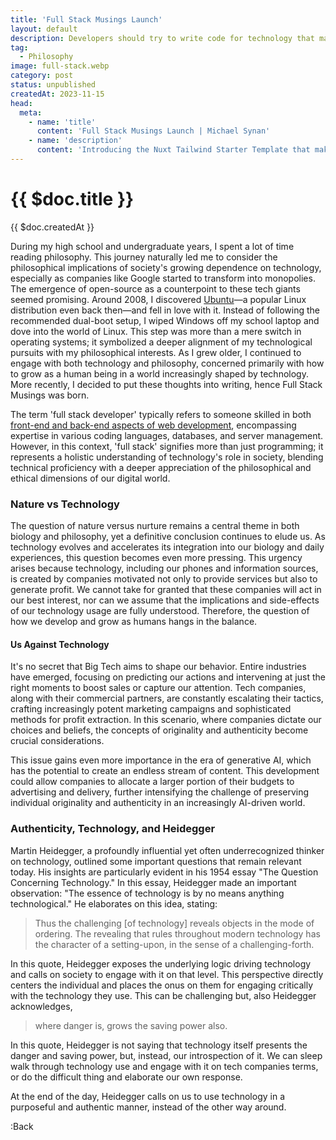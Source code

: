 ```yaml
---
title: 'Full Stack Musings Launch'
layout: default
description: Developers should try to write code for technology that makes us better.
tag: 
  - Philosophy
image: full-stack.webp
category: post
status: unpublished
createdAt: 2023-11-15
head:  
  meta:    
    - name: 'title'      
      content: 'Full Stack Musings Launch | Michael Synan'    
    - name: 'description'      
      content: 'Introducing the Nuxt Tailwind Starter Template that makes use of the nuxt.config extends key for base layer components. '    
---
```


# {{ $doc.title }}

<span>
{{ $doc.createdAt }}
</span>

During my high school and undergraduate years, I spent a lot of time reading philosophy. This journey naturally led me to consider the philosophical implications of society's growing dependence on technology, especially as companies like Google started to transform into monopolies. The emergence of open-source as a counterpoint to these tech giants seemed promising. Around 2008, I discovered [Ubuntu](https://ubuntu.com/)—a popular Linux distribution even back then—and fell in love with it. Instead of following the recommended dual-boot setup, I wiped Windows off my school laptop and dove into the world of Linux. This step was more than a mere switch in operating systems; it symbolized a deeper alignment of my technological pursuits with my philosophical interests. As I grew older, I continued to engage with both technology and philosophy, concerned primarily with how to grow as a human being in a world increasingly shaped by technology. More recently, I decided to put these thoughts into writing, hence Full Stack Musings was born.

The term 'full stack developer' typically refers to someone skilled in both [front-end and back-end aspects of web development](https://www.w3schools.com/whatis/whatis_fullstack.asp), encompassing expertise in various coding languages, databases, and server management. However, in this context, 'full stack' signifies more than just programming; it represents a holistic understanding of technology's role in society, blending technical proficiency with a deeper appreciation of the philosophical and ethical dimensions of our digital world.

### Nature vs Technology

The question of nature versus nurture remains a central theme in both biology and philosophy, yet a definitive conclusion continues to elude us. As technology evolves and accelerates its integration into our biology and daily experiences, this question becomes even more pressing. This urgency arises because technology, including our phones and information sources, is created by companies motivated not only to provide services but also to generate profit. We cannot take for granted that these companies will act in our best interest, nor can we assume that the implications and side-effects of our technology usage are fully understood. Therefore, the question of how we develop and grow as humans hangs in the balance. 

#### Us Against Technology

It's no secret that Big Tech aims to shape our behavior. Entire industries have emerged, focusing on predicting our actions and intervening at just the right moments to boost sales or capture our attention. Tech companies, along with their commercial partners, are constantly escalating their tactics, crafting increasingly potent marketing campaigns and sophisticated methods for profit extraction. In this scenario, where companies dictate our choices and beliefs, the concepts of originality and authenticity become crucial considerations.

This issue gains even more importance in the era of generative AI, which has the potential to create an endless stream of content. This development could allow companies to allocate a larger portion of their budgets to advertising and delivery, further intensifying the challenge of preserving individual originality and authenticity in an increasingly AI-driven world.

### Authenticity, Technology, and Heidegger

Martin Heidegger, a profoundly influential yet often underrecognized thinker on technology, outlined some important questions that remain relevant today. His insights are particularly evident in his 1954 essay "The Question Concerning Technology." In this essay, Heidegger made an important observation: "The essence of technology is by no means anything technological." He elaborates on this idea, stating:

> Thus the challenging [of technology] reveals objects in the mode of ordering. The revealing that rules throughout modern technology has the character of a setting-upon, in the sense of a challenging-forth.

In this quote, Heidegger exposes the underlying logic driving technology and calls on society to engage with it on that level. This perspective directly centers the individual and places the onus on them for engaging critically with the technology they use. This can be challenging but, also Heidegger acknowledges, 

> where danger is, grows the saving power also.

In this quote, Heidegger is not saying that technology itself presents the danger and saving power, but, instead, our introspection of it. We can sleep walk through technology use and engage with it on tech companies terms, or do the difficult thing and elaborate our own response.

At the end of the day, Heidegger calls on us to use technology in a purposeful and authentic manner, instead of the other way around.

:Back